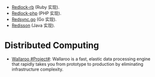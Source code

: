 * [Redlock-rb](https://github.com/antirez/redlock-rb) (Ruby 实现).
* [Redlock-php](https://github.com/ronnylt/redlock-php) (PHP 实现).
* [Redsync.go](https://github.com/hjr265/redsync.go) (Go 实现).
* [Redisson](https://github.com/mrniko/redisson) (Java 实现).

# Distributed Computing

* [Wallaroo #Project#](https://github.com/wallaroolabs/wallaroo): Wallaroo is a fast, elastic data processing engine that rapidly takes you from prototype to production by eliminating infrastructure complexity.
